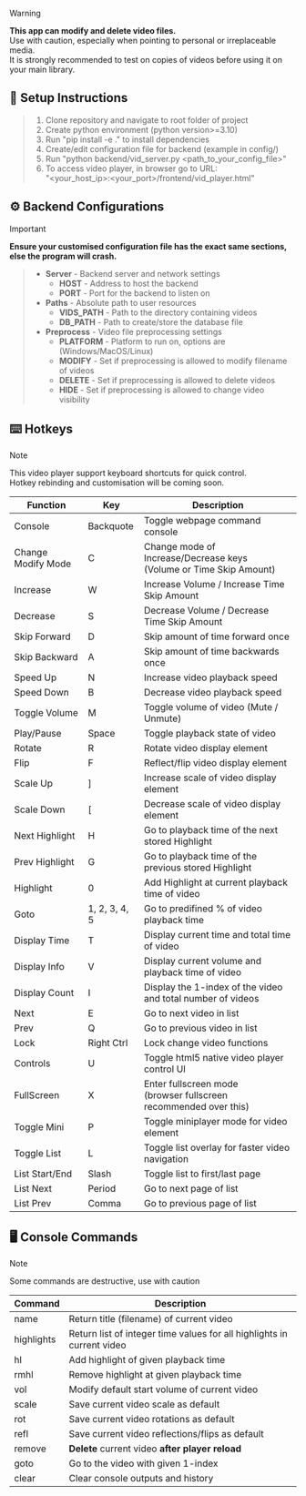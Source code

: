 > [!WARNING]
> **This app can modify and delete video files.**  
> Use with caution, especially when pointing to personal or irreplaceable media.  
> It is strongly recommended to test on copies of videos before using it on your main library.

## 🔧 Setup Instructions
> 1. Clone repository and navigate to root folder of project
> 2. Create python environment (python version>=3.10)
> 3. Run "pip install -e ." to install dependencies
> 4. Create/edit configuration file for backend (example in config/)
> 5. Run "python backend/vid_server.py <path_to_your_config_file>"
> 6. To access video player, in browser go to URL: <br>
>  "<your_host_ip>:<your_port>/frontend/vid_player.html"


## ⚙️ Backend Configurations
> [!IMPORTANT]
> **Ensure your customised configuration file has the exact same sections, else the program will crash.**  

> - **Server** - Backend server and network settings
>   - **HOST** - Address to host the backend
>   - **PORT** - Port for the backend to listen on
> - **Paths** - Absolute path to user resources
>   - **VIDS_PATH** - Path to the directory containing videos
>   - **DB_PATH** - Path to create/store the database file
> - **Preprocess** - Video file preprocessing settings
>   - **PLATFORM** - Platform to run on, options are (Windows/MacOS/Linux)
>   - **MODIFY** - Set if preprocessing is allowed to modify filename of videos
>   - **DELETE** - Set if preprocessing is allowed to delete videos
>   - **HIDE** - Set if preprocessing is allowed to change video visibility

## ⌨️ Hotkeys
> [!NOTE]
> This video player support keyboard shortcuts for quick control. <br>
> Hotkey rebinding and customisation will be coming soon.

| **Function** | **Key** | **Description** |
|--------------|--------|-----------------|
| Console | Backquote | Toggle webpage command console |
| Change Modify Mode | C | Change mode of Increase/Decrease keys <br> (Volume or Time Skip Amount) |
| Increase | W | Increase Volume / Increase Time Skip Amount |
| Decrease | S | Decrease Volume / Decrease Time Skip Amount |
| Skip Forward | D | Skip amount of time forward once |
| Skip Backward | A | Skip amount of time backwards once |
| Speed Up | N | Increase video playback speed |
| Speed Down | B | Decrease video playback speed |
| Toggle Volume | M | Toggle volume of video (Mute / Unmute) |
| Play/Pause | Space | Toggle playback state of video |
| Rotate | R | Rotate video display element |
| Flip | F | Reflect/flip video display element |
| Scale Up | ] | Increase scale of video display element |
| Scale Down | [ | Decrease scale of video display element |
| Next Highlight | H | Go to playback time of the next stored Highlight |
| Prev Highlight | G | Go to playback time of the previous stored Highlight |
| Highlight | 0 | Add Highlight at current playback time of video |
| Goto | 1, 2, 3, 4, 5 | Go to predifined % of video playback time |
| Display Time | T | Display current time and total time of video |
| Display Info | V | Display current volume and playback time of video |
| Display Count | I | Display the 1-index of the video and total number of videos |
| Next | E | Go to next video in list |
| Prev | Q | Go to previous video in list |
| Lock | Right Ctrl | Lock change video functions |
| Controls | U | Toggle html5 native video player control UI |
| FullScreen | X | Enter fullscreen mode <br> (browser fullscreen recommended over this) |
| Toggle Mini | P | Toggle miniplayer mode for video element |
| Toggle List | L | Toggle list overlay for faster video navigation |
| List Start/End | Slash | Toggle list to first/last page |
| List Next | Period | Go to next page of list |
| List Prev | Comma | Go to previous page of list |

## 🖥️ Console Commands
> [!NOTE]
> Some commands are destructive, use with caution

| **Command** | **Description** |
|-------------|-----------------|
| name | Return title (filename) of current video |
| highlights | Return list of integer time values for all highlights in current video |
| hl <integer> | Add highlight of given playback time |
| rmhl <integer> | Remove highlight at given playback time |
| vol <integer> | Modify default start volume of current video |
| scale | Save current video scale as default |
| rot | Save current video rotations as default |
| refl | Save current video reflections/flips as default |
| remove | **Delete** current video **after player reload** |
| goto <integer> | Go to the video with given 1-index |
| clear | Clear console outputs and history |

